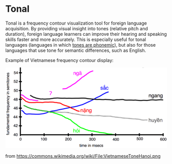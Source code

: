 Tonal
=====

Tonal is a frequency contour visualization tool for foreign language acquisition. By providing visual insight into tones (relative pitch and duration), foreign language learners can improve their hearing and speaking skills faster and more accurately. This is especially useful for tonal languages (languages in which [tones are phonemic](https://en.wikipedia.org/wiki/Tone_%28linguistics%29)), but also for those languages that use tone for semantic differences, such as English.

Example of Vietnamese frequency contour display:

![](VietnameseToneHanoi.png)

from <https://commons.wikimedia.org/wiki/File:VietnameseToneHanoi.png>
